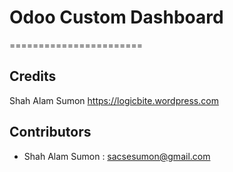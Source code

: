 # Odoo Custom Dashboard
=======================

Credits
-------
Shah Alam Sumon https://logicbite.wordpress.com

Contributors
------------
* Shah Alam Sumon : sacsesumon@gmail.com